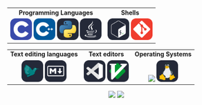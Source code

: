 <div align="center">
  <table>
    <tr>
      <td align="center">
        <b> Programming Languages </b>
      </td>
      <td align="center">
        <b> Shells </b>
      </td>
    </tr>
    <tr>
      <td>
        <a href="#"><img src="https://github.com/tandpfun/skill-icons/blob/main/icons/C.svg" height=50 /></a>
        <a href="#"><img src="https://github.com/tandpfun/skill-icons/blob/main/icons/CPP.svg" height=50 /></a>
        <a href="#"><img src="https://github.com/tandpfun/skill-icons/blob/main/icons/Python-Dark.svg" height=50 /></a>
        <a href="#"><img src="https://github.com/tandpfun/skill-icons/blob/main/icons/Java-Dark.svg" height=50 /></a>
      </td>
      <td>
        <a href="#"><img src="https://raw.githubusercontent.com/tandpfun/skill-icons/65dea6c4eaca7da319e552c09f4cf5a9a8dab2c8/icons/Bash-Dark.svg" height=50 /></a>
        <a href="#"><img src="https://raw.githubusercontent.com/tandpfun/skill-icons/65dea6c4eaca7da319e552c09f4cf5a9a8dab2c8/icons/Git.svg" height=50 /></a>
      </td>
    </tr>
  </table>
  <table>
    <tr>
      <td align="center">
        <b> Text editing languages </b>
      </td>
      <td align="center">
        <b> Text editors </b>
      </td>
      <td align="center">
        <b> Operating Systems </b>
      </td>
    </tr>
    <tr>
      <td align="center">
        <a href="#"><img src="https://github.com/tandpfun/skill-icons/blob/main/icons/LaTeX-Dark.svg" height=50 /></a>
        <a href="#"><img src="https://github.com/tandpfun/skill-icons/blob/main/icons/Markdown-Dark.svg" height=50 /></a>
      </td>
      <td align="center">
        <a href="#"><img src="https://github.com/tandpfun/skill-icons/blob/main/icons/VSCode-Dark.svg" height=50 /></a>
        <a href="#"><img src="https://raw.githubusercontent.com/tandpfun/skill-icons/65dea6c4eaca7da319e552c09f4cf5a9a8dab2c8/icons/VIM-Dark.svg" height=50 /></a>
      </td>
      <td align="center">
        <a href="#"><img src="https://github.com/tandpfun/skill-icons/blob/main/icons/Windows-Dark.svg" height=50 /></a>
        <a href="#"><img src="https://github.com/tandpfun/skill-icons/blob/main/icons/Linux-Dark.svg" height=50 /></a>
      </td>
    </tr>
  </table>
  <a href="#"><img src="https://github-readme-stats.vercel.app/api/top-langs/?username=TotemaM&layout=compact&theme=dark" height="140"/></a>
  <a href="#"><img src="https://leetcard.jacoblin.cool/TotemaM" height="140"/></a>
</div>
